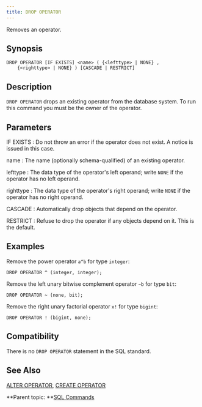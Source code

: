 ```yaml
---
title: DROP OPERATOR 
---
```


Removes an operator.

## <a id="section2"></a>Synopsis 

``` {#sql_command_synopsis}
DROP OPERATOR [IF EXISTS] <name> ( {<lefttype> | NONE} , 
    {<righttype> | NONE} ) [CASCADE | RESTRICT]
```

## <a id="section3"></a>Description 

`DROP OPERATOR` drops an existing operator from the database system. To run this command you must be the owner of the operator.

## <a id="section4"></a>Parameters 

IF EXISTS
:   Do not throw an error if the operator does not exist. A notice is issued in this case.

name
:   The name \(optionally schema-qualified\) of an existing operator.

lefttype
:   The data type of the operator's left operand; write `NONE` if the operator has no left operand.

righttype
:   The data type of the operator's right operand; write `NONE` if the operator has no right operand.

CASCADE
:   Automatically drop objects that depend on the operator.

RESTRICT
:   Refuse to drop the operator if any objects depend on it. This is the default.

## <a id="section5"></a>Examples 

Remove the power operator `a^b` for type `integer`:

```
DROP OPERATOR ^ (integer, integer);
```

Remove the left unary bitwise complement operator `~b` for type `bit`:

```
DROP OPERATOR ~ (none, bit);
```

Remove the right unary factorial operator `x!` for type `bigint`:

```
DROP OPERATOR ! (bigint, none);
```

## <a id="section6"></a>Compatibility 

There is no `DROP OPERATOR` statement in the SQL standard.

## <a id="section7"></a>See Also 

[ALTER OPERATOR](ALTER_OPERATOR.html), [CREATE OPERATOR](CREATE_OPERATOR.html)

**Parent topic: **[SQL Commands](../sql_commands/sql_ref.html)

